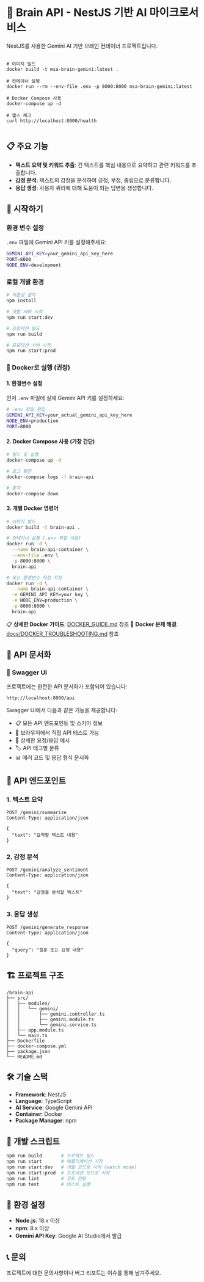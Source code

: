 # 🤖 Brain API - NestJS 기반 AI 마이크로서비스

NestJS를 사용한 Gemini AI 기반 브레인 컨테이너 프로젝트입니다.


```

# 이미지 빌드
docker build -t msa-brain-gemini:latest .

# 컨테이너 실행
docker run --rm --env-file .env -p 8000:8000 msa-brain-gemini:latest

# Docker Compose 사용
docker-compose up -d

# 헬스 체크
curl http://localhost:8000/health


```

## 📋 주요 기능

- **텍스트 요약 및 키워드 추출**: 긴 텍스트를 핵심 내용으로 요약하고 관련 키워드를 추출합니다.
- **감정 분석**: 텍스트의 감정을 분석하여 긍정, 부정, 중립으로 분류합니다.
- **응답 생성**: 사용자 쿼리에 대해 도움이 되는 답변을 생성합니다.

## 🚀 시작하기

### 환경 변수 설정

`.env` 파일에 Gemini API 키를 설정해주세요:

```bash
GEMINI_API_KEY=your_gemini_api_key_here
PORT=8000
NODE_ENV=development
```

### 로컬 개발 환경

```bash
# 의존성 설치
npm install

# 개발 서버 시작
npm run start:dev

# 프로덕션 빌드
npm run build

# 프로덕션 서버 시작
npm run start:prod
```

### 🐳 Docker로 실행 (권장)

#### 1. 환경변수 설정
먼저 `.env` 파일에 실제 Gemini API 키를 설정하세요:
```bash
# .env 파일 편집
GEMINI_API_KEY=your_actual_gemini_api_key_here
NODE_ENV=production
PORT=8000
```

#### 2. Docker Compose 사용 (가장 간단)
```bash
# 빌드 및 실행
docker-compose up -d

# 로그 확인
docker-compose logs -f brain-api

# 중지
docker-compose down
```

#### 3. 개별 Docker 명령어
```bash
# 이미지 빌드
docker build -t brain-api .

# 컨테이너 실행 (.env 파일 사용)
docker run -d \
  --name brain-api-container \
  --env-file .env \
  -p 8000:8000 \
  brain-api

# 또는 환경변수 직접 지정
docker run -d \
  --name brain-api-container \
  -e GEMINI_API_KEY=your_key \
  -e NODE_ENV=production \
  -p 8000:8000 \
  brain-api
```

📋 **상세한 Docker 가이드**: [DOCKER_GUIDE.md](./DOCKER_GUIDE.md) 참조
🔧 **Docker 문제 해결**: [docs/DOCKER_TROUBLESHOOTING.md](./docs/DOCKER_TROUBLESHOOTING.md) 참조

## 📡 API 문서화

### 🔗 Swagger UI
프로젝트에는 완전한 API 문서화가 포함되어 있습니다:

```
http://localhost:8000/api
```

Swagger UI에서 다음과 같은 기능을 제공합니다:
- 📋 모든 API 엔드포인트 및 스키마 정보
- 🧪 브라우저에서 직접 API 테스트 가능
- 📝 상세한 요청/응답 예시
- 🏷️ API 태그별 분류
- 📊 에러 코드 및 응답 형식 문서화

## 📡 API 엔드포인트

### 1. 텍스트 요약

```http
POST /gemini/summarize
Content-Type: application/json

{
  "text": "요약할 텍스트 내용"
}
```

### 2. 감정 분석

```http
POST /gemini/analyze_sentiment
Content-Type: application/json

{
  "text": "감정을 분석할 텍스트"
}
```

### 3. 응답 생성

```http
POST /gemini/generate_response
Content-Type: application/json

{
  "query": "질문 또는 요청 내용"
}
```

## 🏗️ 프로젝트 구조

```
/brain-api
├── src/
│   ├── modules/
│   │   └── gemini/
│   │       ├── gemini.controller.ts
│   │       ├── gemini.module.ts
│   │       └── gemini.service.ts
│   ├── app.module.ts
│   └── main.ts
├── Dockerfile
├── docker-compose.yml
├── package.json
└── README.md
```

## 🛠️ 기술 스택

- **Framework**: NestJS
- **Language**: TypeScript
- **AI Service**: Google Gemini API
- **Container**: Docker
- **Package Manager**: npm

## 📝 개발 스크립트

```bash
npm run build       # 프로젝트 빌드
npm run start       # 애플리케이션 시작
npm run start:dev   # 개발 모드로 시작 (watch mode)
npm run start:prod  # 프로덕션 모드로 시작
npm run lint        # 코드 린팅
npm run test        # 테스트 실행
```

## 🔧 환경 설정

- **Node.js**: 18.x 이상
- **npm**: 8.x 이상
- **Gemini API Key**: Google AI Studio에서 발급

## 📞 문의

프로젝트에 대한 문의사항이나 버그 리포트는 이슈를 통해 남겨주세요.
